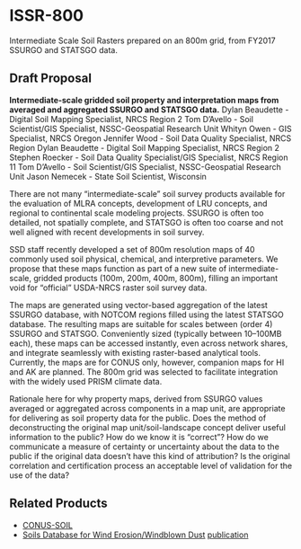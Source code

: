 # ISSR-800
Intermediate Scale Soil Rasters prepared on an 800m grid, from FY2017 SSURGO and STATSGO data.

## Draft Proposal
**Intermediate-scale gridded soil property and interpretation maps from averaged and aggregated SSURGO and STATSGO data.**
Dylan Beaudette - Digital Soil Mapping Specialist, NRCS Region 2
Tom D’Avello - Soil Scientist/GIS Specialist, NSSC-Geospatial Research Unit 
Whityn Owen - GIS Specialist, NRCS Oregon
Jennifer Wood - Soil Data Quality Specialist, NRCS Region 
Dylan Beaudette - Digital Soil Mapping Specialist, NRCS Region 2
Stephen Roecker - Soil Data Quality Specialist/GIS Specialist, NRCS Region 11
Tom D’Avello - Soil Scientist/GIS Specialist, NSSC-Geospatial Research Unit
Jason Nemecek - State Soil Scientist, Wisconsin

There are not many “intermediate-scale” soil survey products available for the evaluation of MLRA concepts, development of LRU concepts, and regional to continental scale modeling projects. SSURGO is often too detailed, not spatially complete, and STATSGO is often too coarse and not well aligned with recent developments in soil survey.

SSD staff recently developed a set of 800m resolution maps of 40 commonly used soil physical, chemical, and interpretive parameters. We propose that these maps function as part of a new suite of intermediate-scale, gridded products (100m, 200m, 400m, 800m), filling an important void for “official” USDA-NRCS raster soil survey data.

The maps are generated using vector-based aggregation of the latest SSURGO database, with NOTCOM regions filled using the latest STATSGO database. The resulting maps are suitable for scales between (order 4) SSURGO and STATSGO. Conveniently sized (typically between 10–100MB each), these maps can be accessed instantly, even across network shares, and integrate seamlessly with existing raster-based analytical tools. Currently, the maps are for CONUS only, however, companion maps for HI and AK are planned. The 800m grid was selected to facilitate integration with the widely used PRISM climate data.

Rationale here for why property maps, derived from SSURGO values averaged or aggregated across components in a map unit, are appropriate for delivering as soil property data for the public.  Does the method of deconstructing the original map unit/soil-landscape concept deliver useful information to the public?  How do we know it is “correct”? How do we communicate a measure of certainty or uncertainty about the data to the public if the original data doesn’t have this kind of attribution? Is the original correlation and certification process an acceptable level of validation for the use of the data?


## Related Products
   * [CONUS-SOIL](http://www.soilinfo.psu.edu/index.cgi?soil_data&conus&data_cov&texture&image)
   * [Soils Database for Wind Erosion/Windblown Dust](http://www.lar.wsu.edu/nw-airquest/soils_database.html) [publication](http://www.jswconline.org/content/64/6/363.refs)
